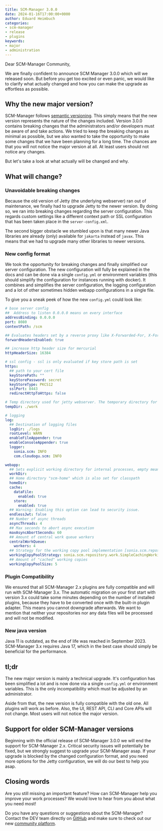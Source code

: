 ```yaml
---
title: SCM-Manager 3.0.0
date: 2024-01-16T17:00:00+0000
author: Eduard Heimbuch
categories:
- scm-manager
- release
- plugins
keywords:
- major
- administration 
---
```


Dear SCM-Manager Community,

We are finally confident to announce SCM Manager 3.0.0 which will we released soon.
But before you get too excited or even panic, we would like to clarify what actually changed and how you can make the upgrade as effortless as possible.

## Why the new major version?
SCM-Manager follows [semantic versioning](https://semver.org/lang/de/). This simply means that the new version represents the nature of the changes included.
Version 3.0.0 contains breaking changes that the administrators and/or developers must be aware of and take actions.
We tried to keep the breaking changes as minimal as possible, but we also wanted to take the opportunity to make some changes that we have been planning for a long time.
The chances are that you will not notice the major version at all. At least users should not notice any changes.

But let's take a look at what actually will be changed and why.

## What will change?

### Unavoidable breaking changes
Because the old version of Jetty (the underlying webserver) ran out of maintenance, we finally had to upgrade Jetty to the newer version.
By doing so, we ran into breaking changes regarding the server configuration.
This regards custom settings like a different context path or SSL configuration that has been taken place in the `server-config.xml`.

The second bigger obstacle we stumbled upon is that many newer Java libraries are already (only) available for `jakarta` instead of `javax`.
This means that we had to upgrade many other libraries to newer versions.

### New config format
We took the opportunity for breaking changes and finally simplified our server configuration.
The new configuration will fully be explained in the docs and can be done via a single `config.yml` or environment variables
(this should simplify the configuration for instances running with docker).
It combines and simplifies the server configuration, the logging configuration and a lot of other sometimes hidden webapp configurations in a single file.

To give you a sneak peek of how the new `config.yml` could look like:

```yaml
# base server config
##  Address to listen 0.0.0.0 means on every interface
addressBinding: 0.0.0.0
port: 8080
contextPath: /scm

## Evaluates headers set by a reverse proxy like X-Forwarded-For, X-Forwarded-Proto and X-Forwarded-Host
forwardHeadersEnabled: true

## increase http header size for mercurial
httpHeaderSize: 16384

# ssl config - ssl is only evaluated if key store path is set
https:
  ## path to your cert file
  keyStorePath: ""
  keyStorePassword: secret
  keyStoreType: PKCS12
  sslPort: 8443
  redirectHttpToHttps: false

# Temp directory used for jetty webserver. The temporary directory for internal operations can be configured as "workDir" in webapp.
tempDir: ./work

# logging
log:
  ## Destination of logging files
  logDir: ./logs
  rootLevel: WARN
  enableFileAppender: true
  enableConsoleAppender: true
  logger:
    sonia.scm: INFO
    com.cloudogu.scm: INFO

webapp:
  ## Sets explicit working directory for internal processes, empty means default java temp dir
  workDir:
  ## Home directory "scm-home" which is also set for classpath
  homeDir:
  cache:
    dataFile:
      enabled: true
    store:
      enabled: true
  ## Warning: Enabling this option can lead to security issue.
  endlessJwt: false
  ## Number of async threads
  asyncThreads: 4
  ## Max seconds to abort async execution
  maxAsyncAbortSeconds: 60
  ## Amount of central work queue workers
  centralWorkQueue:
    workers: 4
  ## Strategy for the working copy pool implementation [sonia.scm.repository.work.NoneCachingWorkingCopyPool, sonia.scm.repository.work.SimpleCachingWorkingCopyPool]
  workingCopyPoolStrategy: sonia.scm.repository.work.SimpleCachingWorkingCopyPool
  ## Amount of "cached" working copies
  workingCopyPoolSize: 5
```

### Plugin Compatibility
We ensured that all SCM-Manager 2.x plugins are fully compatible and will run with SCM-Manager 3.x. 
The automatic migration on your first start with version 3.x could take some minutes depending on the number of installed
plugins, because they have to be converted once with the built-in plugin adapter.
This means you cannot downgrade afterwards. We want to mention that neither your repositories nor any data files will be processed and will not be modified.

### New java version
Java 11 is outdated, as the end of life was reached in September 2023. SCM-Manager 3.x requires Java 17, which in the best case should simply be beneficial for the performance.

## tl;dr

The new major version is mainly a technical upgrade. It's configuration has been simplified a lot and is now done via a single `config.yml` or environment variables.
This is the only incompatibility which must be adjusted by an administrator.

Aside from that, the new version is fully compatible with the old one. All plugins will work as before.
Also, the UI, REST API, CLI and Core APIs will not change. Most users will not notice the major version.


## Support for older SCM-Manager versions
Beginning with the official release of SCM-Manager 3.0.0 we will end the support for SCM-Manager 2.x.
Critical security issues will potentially be fixed, but we strongly suggest to upgrade your SCM-Manager asap.
If your upgrade is blocked by the changed configuration format, and you need more options for the Jetty configuration,
we will do our best to help you asap.

## Closing words

Are you still missing an important feature? How can SCM-Manager help you improve your work processes?
We would love to hear from you about what you need most!

Do you have any questions or suggestions about the SCM-Manager?
Contact the DEV team directly on [GitHub](https://github.com/scm-manager/scm-manager/) and make sure
to check out our new [community platform](https://community.cloudogu.com/c/scm-manager/).
